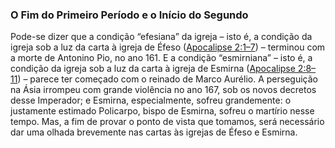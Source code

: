 ### O Fim do Primeiro Período e o Início do Segundo 

Pode-se dizer que a condição “efesiana” da igreja – isto é, a condição da igreja sob a luz da carta à igreja de Éfeso ([Apocalipse 2:1–7](http://bibliaonline.com.br/acf/ap/2/1-7)) – terminou com a morte de Antonino Pio, no ano 161\. E a condição “esmirniana” – isto é, a condição da igreja sob a luz da carta à igreja de Esmirna ([Apocalipse 2:8–11](http://bibliaonline.com.br/acf/ap/2/8-11)) – parece ter começado com o reinado de Marco Aurélio. A perseguição na Ásia irrompeu com grande violência no ano 167, sob os novos decretos desse Imperador; e Esmirna, especialmente, sofreu grandemente: o justamente estimado Policarpo, bispo de Esmirna, sofreu o martírio nesse tempo. Mas, a fim de provar o ponto de vista que tomamos, será necessário dar uma olhada brevemente nas cartas às igrejas de Éfeso e Esmirna.